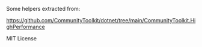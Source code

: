 Some helpers extracted from:

https://github.com/CommunityToolkit/dotnet/tree/main/CommunityToolkit.HighPerformance

MIT License
